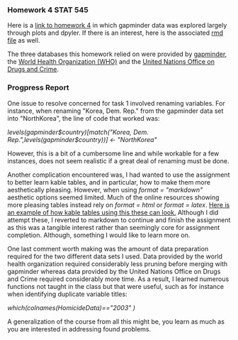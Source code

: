 ### Homework 4 STAT 545

Here is a [link to homework 4](https://github.com/Kozp/STAT545-hw-Kozik-Pavel/blob/Side-Branch/hw04/hw4.md) in which gapminder data was explored largely through plots and dpyler. If there is an interest, here is the associated [rmd file](https://github.com/Kozp/STAT545-hw-Kozik-Pavel/blob/Side-Branch/hw04/hw4.Rmd) as well.

The three databases this homework relied on were provided by [gapminder](https://cran.r-project.org/web/packages/gapminder/index.html), the [World Health Organization (WHO)](http://www.who.int/en/) and the [United Nations Office on Drugs and Crime](http://www.unodc.org/).

### Progpress Report

One issue to resolve concerned for task 1 involved renaming variables. For instance, when renaming "Korea, Dem. Rep." from the gapminder data set into "NorthKorea", the line of code that worked was:

*levels(gapminder$country)[match("Korea, Dem. Rep.",levels(gapminder$country))] <- "NorthKorea"*

However, this is a bit of a cumbersome line and while workable for a few instances, does not seem realistic if a great deal of renaming must be done. 

Another complication encountered was, I had wanted to use the assignment to better learn kable tables, and in particular, how to make them more aesthetically pleasing. However, when using *format = "markdown"* aesthetic options seemed limited. Much of the online resources showing more pleasing tables instead rely on *format = html* or *format = latex*. [Here is an example of how kable tables using this these can look.](https://github.com/haozhu233/kableExtra) Although I did attempt these, I reverted to markdown to continue and finish the assignment as this was a tangible interest rather than seemingly core for assignment completion. Although, something I would like to learn more on.

One last comment worth making was the amount of data preparation required for the two different data sets I used. Data provided by the world health organization required considerably less pruning before merging with gapminder whereas data provided by the United Nations Office on Drugs and Crime required considerably more time. As a result, I learned numerous functions not taught in the class but that were useful, such as for instance when identifying duplicate variable titles:

*which(colnames(HomicideData)=="2003" )*

A generalization of the course from all this might be, you learn as much as you are interested in addressing found problems.
